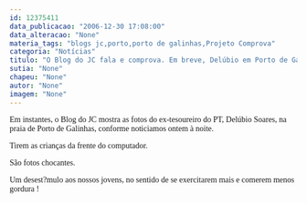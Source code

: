 ```yaml
---
id: 12375411
data_publicacao: "2006-12-30 17:08:00"
data_alteracao: "None"
materia_tags: "blogs jc,porto,porto de galinhas,Projeto Comprova"
categoria: "Notícias"
titulo: "O Blog do JC fala e comprova. Em breve, Delúbio em Porto de Galinhas"
sutia: "None"
chapeu: "None"
autor: "None"
imagem: "None"
---
```

<p><P><FONT face=Verdana>Em instantes, o Blog do JC mostra as fotos do ex-tesoureiro do PT, Delúbio Soares, na praia de Porto de Galinhas, conforme noticiamos ontem à noite.</FONT></P></p>
<p><P><FONT face=Verdana>Tirem as crianças da frente do computador.</FONT></P></p>
<p><P><FONT face=Verdana>São fotos chocantes. </FONT></P></p>
<p><P><FONT face=Verdana>Um desest?mulo aos nossos jovens, no sentido de se exercitarem mais e comerem menos gordura !</FONT></P> </p>
